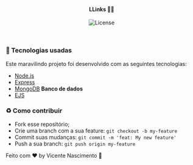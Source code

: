 

<h4 align="center">
 <b>LLinks </b> 🦸‍♂️
</h4>
<p align="center">
  <a href="https://rocketseat.com.br">
  </a>
  <img alt="License" src="https://img.shields.io/badge/license-MIT-red">
</p>

<br>

### :rocket: Tecnologias usadas
Este maravilindo projeto foi desenvolvido com as seguintes tecnologias:
- [Node.js](https://nodejs.org/en/)
- [Express](https://expressjs.com/pt-br/)
- [MongoDB](https://www.mongodb.com/) <b>Banco de dados </b>
- [EJS](https://ejs.co/)



### :recycle: Como contribuir

- Fork esse repositório;
- Crie uma branch com a sua feature: `git checkout -b my-feature`
- Commit suas mudanças: `git commit -m 'feat: My new feature'`
- Push a sua branch: `git push origin my-feature`



Feito com ❤️ by Vicente Nascimento :wave:

